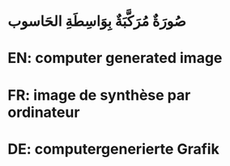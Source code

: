 # صُورَةٌ مُرَكَّبَةٌ بِوَاسِطَةِ الحَاسوب

# EN: computer generated image

# FR: image de synthèse par ordinateur

# DE: computergenerierte Grafik
